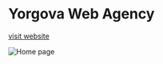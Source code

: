# Yorgova Web Agency

[visit website](https://yorgova-new-site.netlify.app/)

![Home page](https://user-images.githubusercontent.com/84331691/170724129-de530ed9-45bc-4572-b5b7-dfbfea1b3780.jpg)
